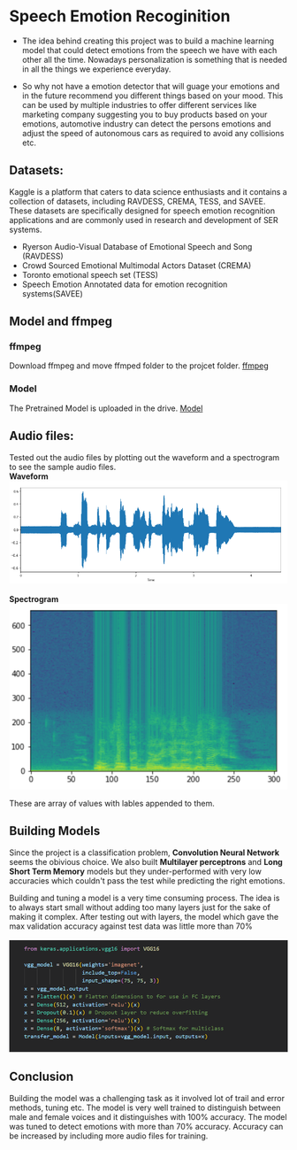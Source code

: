 # Speech Emotion Recoginition

* The idea behind creating this project was to build a machine learning model that could detect emotions from the speech we have with each other all the time. Nowadays personalization is something that is needed in all the things we experience everyday. 

* So why not have a emotion detector that will guage your emotions and in the future recommend you different things based on your mood. 
This can be used by multiple industries to offer different services like marketing company suggesting you to buy products based on your emotions, automotive industry can detect the persons emotions and adjust the speed of autonomous cars as required to avoid any collisions etc.

## Datasets:
Kaggle is a platform that caters to data science enthusiasts and it contains a collection of datasets, including RAVDESS, CREMA, TESS, and SAVEE. These datasets are specifically designed for speech emotion recognition applications and are commonly used in research and development of SER systems.
  * Ryerson Audio-Visual Database of Emotional Speech and Song (RAVDESS) 
  * Crowd Sourced Emotional Multimodal Actors Dataset (CREMA)
  * Toronto emotional speech set (TESS)
  * Speech Emotion Annotated data for emotion recognition systems(SAVEE)


## Model and ffmpeg
### ffmpeg
Download ffmpeg and move ffmped folder to the projcet folder. [ffmpeg](https://ffmpeg.org/download.html)

### Model
The Pretrained Model is uploaded in the drive. [Model](https://drive.google.com/file/d/1UlJOSSe83QpxeicjsZOK0G3g0yKQKolG/view?usp=share_link)

## Audio files:
Tested out the audio files by plotting out the waveform and a spectrogram to see the sample audio files.<br>
**Waveform**
<br>
![](images/wave.png?raw=true)
<br>
<br>
**Spectrogram**<br>
![](images/spec.png?raw=true)
<br>

These are array of values with lables appended to them. 

## Building Models

Since the project is a classification problem, **Convolution Neural Network** seems the obivious choice. We also built **Multilayer perceptrons** and **Long Short Term Memory** models but they under-performed with very low accuracies which couldn't pass the test while predicting the right emotions.

Building and tuning a model is a very time consuming process. The idea is to always start small without adding too many layers just for the sake of making it complex. After testing out with layers, the model which gave the max validation accuracy against test data was little more than 70%
<br>
<br>
![](images/model.png?raw=true)
<br>

## Conclusion
Building the model was a challenging task as it involved lot of trail and error methods, tuning etc. The model is very well trained to distinguish between male and female voices and it distinguishes with 100% accuracy. The model was tuned to detect emotions with more than 70% accuracy. Accuracy can be increased by including more audio files for training.
